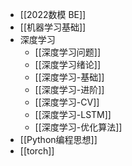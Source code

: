 - [[2022数模 BE]]
- [[机器学习基础]]
- 深度学习
	- [[深度学习问题]]
	- [[深度学习绪论]]
	- [[深度学习-基础]]
	- [[深度学习-进阶]]
	- [[深度学习-CV]]
	- [[深度学习-LSTM]]
	- [[深度学习-优化算法]]
- [[Python编程思想]]
- [[torch]]
